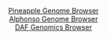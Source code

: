 <div id="Pineapple_Genome_Browser" align="center">
  <a href="https://igv.org/app/?sessionURL=blob:zZJfb9owFMW_i6VWmxSSOCEJiYQmChRaKCtlELVVFTmJE9wmdrBN.Ce..zy0aS.dVB42TfKDfXXte87x7wBqzAVhFATA0qGjQwg0IJZsM0NlVeAJKrEAQYYKgTXAcYY5pgkGwQFkSEg0fxirm0spKxEYBpFVo0Q0Z7qwdVSiPaNoI_SElUaXFQWKGUeScWFccVQzg.R1Y4NjVFW6mm3rjpEiiQxUVEtGBTMqTPNoo96LfpWiHFNW4qhcF5KcBERKj9KY6hn60glnnSTBQozw7iZtd0Y3nYXdnz8N3O7T_OswnLvh5YzkFMk1x21yYV3tH4WY1Xy5eq1yKywn90MybN1YFbuwe5f9bUU4Fm3owZbdbHmuq6IhNMXb_8m1WuRM55P7b.V4pOwnt7TTHznWdHvndftZf8DI47vOPXDUQMGStWIBJEvuBdDUbNPVHMtt_NjClmaavsqHMwKC5xcNSI6SN9X.fAByVyligMCr9QkeDTCeYg6Chm.aHvR9y2l6TdP34VE7gDUv_l641_MH3zOtjmW5UUYKqXBOI0EroSNK9TrJ9Hx_ZppbvlvY3sCBb3Bop.O766l1vRivW6_79ynylH81.vSByuhHFP0T7j4iRJfxubDBV4Jq0e3V0yxcyU0Ym84yHoy9Xtb8YzznRZMxXiKp.lVFHX_SViNOEJWqUBNBYlIQuQtVimwDAmjZClqQsIIpCgHP40.mZmrQMT__htM.vhy_Aw--">Pineapple Genome Browser</a>
</div>
<div id="Alphonso_Genome_Browser" align="center">
  <a href="https://igv.org/app/?sessionURL=blob:zZJda9swFIb_i6BlA8ffcSJDGU6bZqHpV7I0rKWYE1t21MqSKyl205D_PrVs7GaF5mJjoAvpcKTzvq.eLWqIVFRwFCPf9rq25yELqZVoZ1DVjFxARRSKC2CKWEiSgkjCM4LiLSpAaZhPJ.bmSutaxY5Ddd2pgJfCVoENFbwIDq2yM1E5x4IxWAoJWkjlDCQ0wqFl02nJEuraNrMDu.vkoMEBVq8EV8KpCS_T1ryX_iqlJeGiImm1Zpq.CUiNHqMxtwv4kixmSZYRpc7IZpwfJWfj5CYYzm9H0fHt_PLrYh4tDme05KDXkhydJORluony8xzLp2l41QtBnMy6bZWHB8HJ4fC5ppKoI6_n9YOwj93XYCjPyfP_5Nksuqdv1rBHPAs31_zmfDyAUT.Jvj34YthOxu_43lmIiWxtOEDZSvZiz7UCN7K6ftR53Xp9y3WxSUcKiuK7ewtpCdmjab_bIr2pDS1Ikaf1GzgWEjInEsUd7Lo9D2O_G_ZCF2NvZ23RWrK_F.3pfIp7rp_4fpQWlGmDcp4qXisbOLebrLDLlz2zJKy5eHhkE1yqyfcLysSADfFqFS7g.o9Z.sa_Gf32fcboRxT9E.o.IsTWy31RUxs88y77_qKtR1O3GJ3ikbjK5tMDf7DO3g1ov3AKISvQpt9UzPEnbw1IClybQkMVXVJG9WZhchQtij0_MNiiTDBhOESyXH5yLdfyuu7n33gGu_vdDw--">Alphonso Genome Browser</a>
</div>


<div id="DAF_Genomics_Browser" align="center">
  <a href="https://igv.org/app/?sessionURL=blob:tZFra9swFIb_i6D9ZDu.xY4NYXhdmoas3dbgZaSUcGofx1oky5XkuW3If5_wOga7MAYdSELiXN5X5zmQLygVFQ1Jie94Y8fziEVULfoV8JbhFXBUJK2AKbSIxAolNgWS9EAqUBry67emsta6VeloVEJl77ARnBbKUYEDra1Ep2s0qbbvAIcn0UCvnEJwk6xhBKytRaPECIoClbLdUYvNbtuDOb7HtkNL3PKOaTqobo0JY6x0KjBuaVPiw1.M_Adls.irbL3KhvolPi7KabZcZB.DWb6ZR2eb_N3FOo_Wpyu6a0B3Eqcn_uuzTzMdL_rP80teM433_GIRL3V5te9Pgjens4eWSlRTL_YmQTiJ44AcLcJE0RkIpKill3qhFfsTyw9D._kajCMzBSkoSW9uLaIlFHuTfnMg.rE1qIjC.26gZhEhS5QktRPXjb0k8cdhHLpJ4h2tA.kke2GW5_l1Ert.5vuRcwfc6FeUDQM0Qr8GXwrkT53N_ldQ53P5HjW7y_ZPuFnnuotmO6qpHIsPv8UUGvd__FYlJAdtQt.ez1CAGTWOjf5BJTjeHr8C">DAF Genomics Browser</a>
</div>
